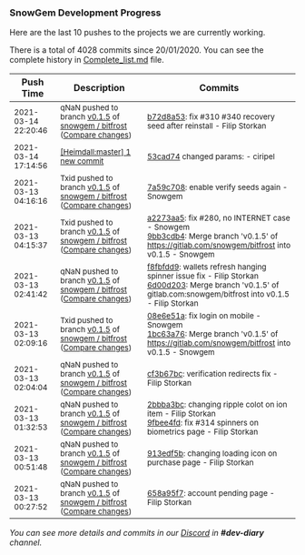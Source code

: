 
### SnowGem Development Progress

Here are the last 10 pushes to the projects we are currently working.

There is a total of 4028 commits since 20/01/2020. You can see the complete history in
 [Complete_list.md](Complete_list.md) file.

| Push Time | Description | Commits |
| --- | --- | --- |
| <sub>2021-03-14 22:20:46</sub> | <sub>qNaN pushed to branch [v0\.1\.5](https://gitlab.com/snowgem/bitfrost/commits/v0.1.5) of [snowgem / bitfrost](https://gitlab.com/snowgem/bitfrost) ([Compare changes](https://gitlab.com/snowgem/bitfrost/compare/7a59c70888bb6b875bdfa5754ef8b0b4340a766d...b72d8a5321f5792e65030a3b23c63ce25d639c81))</sub> | <sub>[b72d8a53](https://gitlab.com/snowgem/bitfrost/-/commit/b72d8a5321f5792e65030a3b23c63ce25d639c81): fix #310 #340 recovery seed after reinstall - Filip Storkan</sub> |
| <sub>2021-03-14 17:14:56</sub> | <sub>[[Heimdall:master] 1 new commit](https://github.com/ciripel/Heimdall/commit/53cad74bde7dbf191d1598982c5ec1d5eaadd3c2)</sub> | <sub>[53cad74](https://github.com/ciripel/Heimdall/commit/53cad74bde7dbf191d1598982c5ec1d5eaadd3c2) changed params: - ciripel</sub> |
| <sub>2021-03-13 04:16:16</sub> | <sub>Txid pushed to branch [v0\.1\.5](https://gitlab.com/snowgem/bitfrost/commits/v0.1.5) of [snowgem / bitfrost](https://gitlab.com/snowgem/bitfrost) ([Compare changes](https://gitlab.com/snowgem/bitfrost/compare/9bb3cdb4a03dc3f5e35a696e8151ae7651807d92...7a59c70888bb6b875bdfa5754ef8b0b4340a766d))</sub> | <sub>[7a59c708](https://gitlab.com/snowgem/bitfrost/-/commit/7a59c70888bb6b875bdfa5754ef8b0b4340a766d): enable verify seeds again - Snowgem</sub> |
| <sub>2021-03-13 04:15:37</sub> | <sub>Txid pushed to branch [v0\.1\.5](https://gitlab.com/snowgem/bitfrost/commits/v0.1.5) of [snowgem / bitfrost](https://gitlab.com/snowgem/bitfrost) ([Compare changes](https://gitlab.com/snowgem/bitfrost/compare/6d00d203a0d7bbad52a8b0b747f7b0f6d6afb368...9bb3cdb4a03dc3f5e35a696e8151ae7651807d92))</sub> | <sub>[a2273aa5](https://gitlab.com/snowgem/bitfrost/-/commit/a2273aa5a70a17739cdfbe16d885d0e3aaf7eaf2): fix #280, no INTERNET case - Snowgem<br>[9bb3cdb4](https://gitlab.com/snowgem/bitfrost/-/commit/9bb3cdb4a03dc3f5e35a696e8151ae7651807d92): Merge branch 'v0.1.5' of https://gitlab.com/snowgem/bitfrost into v0.1.5 - Snowgem</sub> |
| <sub>2021-03-13 02:41:42</sub> | <sub>qNaN pushed to branch [v0\.1\.5](https://gitlab.com/snowgem/bitfrost/commits/v0.1.5) of [snowgem / bitfrost](https://gitlab.com/snowgem/bitfrost) ([Compare changes](https://gitlab.com/snowgem/bitfrost/compare/1bc63a7660befeb1f9b732182a3851f3930bccec...6d00d203a0d7bbad52a8b0b747f7b0f6d6afb368))</sub> | <sub>[f8fbfdd9](https://gitlab.com/snowgem/bitfrost/-/commit/f8fbfdd9d6666fc027268f8e5cb0484b7e7a814b): wallets refresh hanging spinner issue fix - Filip Storkan<br>[6d00d203](https://gitlab.com/snowgem/bitfrost/-/commit/6d00d203a0d7bbad52a8b0b747f7b0f6d6afb368): Merge branch 'v0.1.5' of gitlab.com:snowgem/bitfrost into v0.1.5 - Filip Storkan</sub> |
| <sub>2021-03-13 02:09:16</sub> | <sub>Txid pushed to branch [v0\.1\.5](https://gitlab.com/snowgem/bitfrost/commits/v0.1.5) of [snowgem / bitfrost](https://gitlab.com/snowgem/bitfrost) ([Compare changes](https://gitlab.com/snowgem/bitfrost/compare/cf3b67bc7baf68b67cc2764f343a71ef252ebe81...1bc63a7660befeb1f9b732182a3851f3930bccec))</sub> | <sub>[08e6e51a](https://gitlab.com/snowgem/bitfrost/-/commit/08e6e51a7c850be0636b2df6d289987a9e4aed3e): fix login on mobile - Snowgem<br>[1bc63a76](https://gitlab.com/snowgem/bitfrost/-/commit/1bc63a7660befeb1f9b732182a3851f3930bccec): Merge branch 'v0.1.5' of https://gitlab.com/snowgem/bitfrost into v0.1.5 - Snowgem</sub> |
| <sub>2021-03-13 02:04:04</sub> | <sub>qNaN pushed to branch [v0\.1\.5](https://gitlab.com/snowgem/bitfrost/commits/v0.1.5) of [snowgem / bitfrost](https://gitlab.com/snowgem/bitfrost) ([Compare changes](https://gitlab.com/snowgem/bitfrost/compare/9fbee4fd9b7ebf697276dd24cf0ef53b414a144c...cf3b67bc7baf68b67cc2764f343a71ef252ebe81))</sub> | <sub>[cf3b67bc](https://gitlab.com/snowgem/bitfrost/-/commit/cf3b67bc7baf68b67cc2764f343a71ef252ebe81): verification redirects fix - Filip Storkan</sub> |
| <sub>2021-03-13 01:32:53</sub> | <sub>qNaN pushed to branch [v0\.1\.5](https://gitlab.com/snowgem/bitfrost/commits/v0.1.5) of [snowgem / bitfrost](https://gitlab.com/snowgem/bitfrost) ([Compare changes](https://gitlab.com/snowgem/bitfrost/compare/913edf5bc440cdec122d521f7b736d740de3e929...9fbee4fd9b7ebf697276dd24cf0ef53b414a144c))</sub> | <sub>[2bbba3bc](https://gitlab.com/snowgem/bitfrost/-/commit/2bbba3bc70c941aea55f0a8ed9dfb6e849be71b6): changing ripple colot on ion item - Filip Storkan<br>[9fbee4fd](https://gitlab.com/snowgem/bitfrost/-/commit/9fbee4fd9b7ebf697276dd24cf0ef53b414a144c): fix #314 spinners on biometrics page - Filip Storkan</sub> |
| <sub>2021-03-13 00:51:48</sub> | <sub>qNaN pushed to branch [v0\.1\.5](https://gitlab.com/snowgem/bitfrost/commits/v0.1.5) of [snowgem / bitfrost](https://gitlab.com/snowgem/bitfrost) ([Compare changes](https://gitlab.com/snowgem/bitfrost/compare/658a95f79e2681408cb4acb448c5cdd4ef73ced3...913edf5bc440cdec122d521f7b736d740de3e929))</sub> | <sub>[913edf5b](https://gitlab.com/snowgem/bitfrost/-/commit/913edf5bc440cdec122d521f7b736d740de3e929): changing loading icon on purchase page - Filip Storkan</sub> |
| <sub>2021-03-13 00:27:52</sub> | <sub>qNaN pushed to branch [v0\.1\.5](https://gitlab.com/snowgem/bitfrost/commits/v0.1.5) of [snowgem / bitfrost](https://gitlab.com/snowgem/bitfrost) ([Compare changes](https://gitlab.com/snowgem/bitfrost/compare/65ce36f111a8fa4f8c910fb670751c9a7efcd75a...658a95f79e2681408cb4acb448c5cdd4ef73ced3))</sub> | <sub>[658a95f7](https://gitlab.com/snowgem/bitfrost/-/commit/658a95f79e2681408cb4acb448c5cdd4ef73ced3): account pending page - Filip Storkan</sub> |

_You can see more details and commits in our [Discord](https://discord.gg/zumGnbg) in **#dev-diary** channel._
